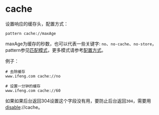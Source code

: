# cache
设置响应的缓存头，配置方式：

	pattern cache://maxAge
	
maxAge为缓存的秒数，也可以代表一些关键字: `no`、`no-cache`、`no-store`，pattern参见[匹配模式](../pattern.html)，更多模式请参考[配置方式](../mode.html)。

例子：

	# 去除缓存
	www.ifeng.com cache://no
	
	# 设置一分钟的缓存
	www.ifeng.com cache://60
	

如果如果后台返回304设置这个字段没有用，要防止后台返回`304`，需要用[disable](disable.html)://cache。

